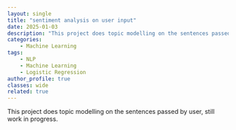 ```yaml
---
layout: single
title: "sentiment analysis on user input"
date: 2025-01-03
description: "This project does topic modelling on the sentences passed by user"
categories: 
    - Machine Learning
tags: 
    - NLP
    - Machine Learning
    - Logistic Regression
author_profile: true
classes: wide
related: true
---
```


This project does topic modelling on the sentences passed by user, still work in progress.

